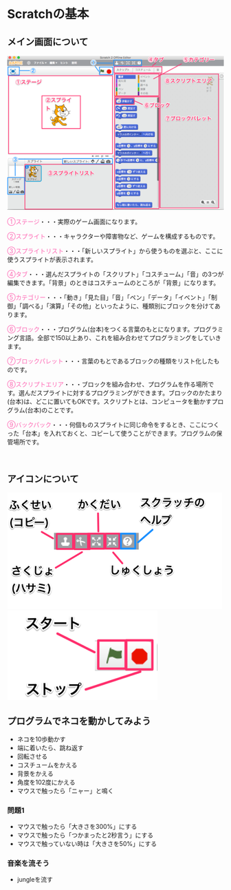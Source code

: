 # Scratchの基本

## メイン画面について

<img src="../img/scratch_01.png" width="1000px">

<font color="HotPink">①ステージ</font>・・・実際のゲーム画面になります。

<font color="HotPink">②スプライト</font>・・・キャラクターや障害物など、ゲームを構成するものです。

<font color="HotPink">③スプライトリスト</font>・・・「新しいスプライト」から使うものを選ぶと、ここに使うスプライトが表示されます。

<font color="HotPink">④タブ</font>・・・選んだスプライトの「スクリプト」「コスチューム」「音」の3つが編集できます。「背景」のときはコスチュームのところが「背景」になります。

<font color="HotPink">⑤カテゴリー</font>・・・「動き」「見た目」「音」「ペン」「データ」「イベント」「制御」「調べる」「演算」「その他」といったように、種類別にブロックを分けてあります。

<font color="HotPink">⑥ブロック</font>・・・プログラム(台本)をつくる言葉のもとになります。プログラミング言語。全部で150以上あり、これを組み合わせてプログラミングをしていきます。

<font color="HotPink">⑦ブロックパレット</font>・・・言葉のもとであるブロックの種類をリスト化したものです。

<font color="HotPink">⑧スクリプトエリア</font>・・・ブロックを組み合わせ、プログラムを作る場所です。選んだスプライトに対するプログラミングができます。ブロックのかたまり(台本)は、どこに置いてもOKです。スクリプトとは、コンピュータを動かすプログラム(台本)のことです。

<font color="HotPink">⑨バックパック</font>・・・何個ものスプライトに同じ命令をするとき、ここにつくった「台本」を入れておくと、コピーして使うことができます。プログラムの保管場所です。

<br>

## アイコンについて

<img src="../img/scratch_02.png" width="500px">

<img src="../img/scratch_03.png" width="350px">

<br>

## プログラムでネコを動かしてみよう

- ネコを10歩動かす
- 端に着いたら、跳ね返す
- 回転させる
- コスチュームをかえる
- 背景をかえる
- 角度を102度にかえる
- マウスで触ったら「ニャー」と鳴く

### 問題1

- マウスで触ったら「大きさを300%」にする
- マウスで触ったら「つかまったと2秒言う」にする
- マウスで触っていない時は「大きさを50%」にする


### 音楽を流そう

- jungleを流す
